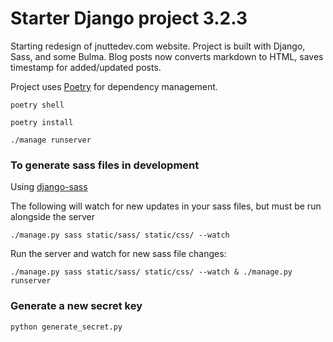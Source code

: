 # Starter Django project 3.2.3

Starting redesign of jnuttedev.com website. Project is built with Django, Sass, and some Bulma. Blog posts now converts markdown to HTML, saves timestamp for added/updated posts.

Project uses [Poetry](https://github.com/python-poetry/poetry) for dependency management.

`poetry shell`

`poetry install`

`./manage runserver`


### To generate sass files in development

Using [django-sass](https://github.com/coderedcorp/django-sass)

The following will watch for new updates in your sass files, but must be run alongside the server

`./manage.py sass static/sass/ static/css/ --watch`

Run the server and watch for new sass file changes:

`./manage.py sass static/sass/ static/css/ --watch & ./manage.py runserver`

### Generate a new secret key

`python generate_secret.py`

